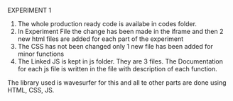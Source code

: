 EXPERIMENT 1

1. The whole production ready code is availabe in codes folder.
2. In Experiment File the change has been made in the iframe and then 2 new html files are added for each part of the experiment
3. The CSS has not been changed only 1 new file has been added for minor functions
4. The Linked JS is kept in js folder. They are 3 files.
   The Documentation for each js file is written in the file with description of each function.

The library used is wavesurfer for this and all te other parts are done using HTML, CSS, JS.
